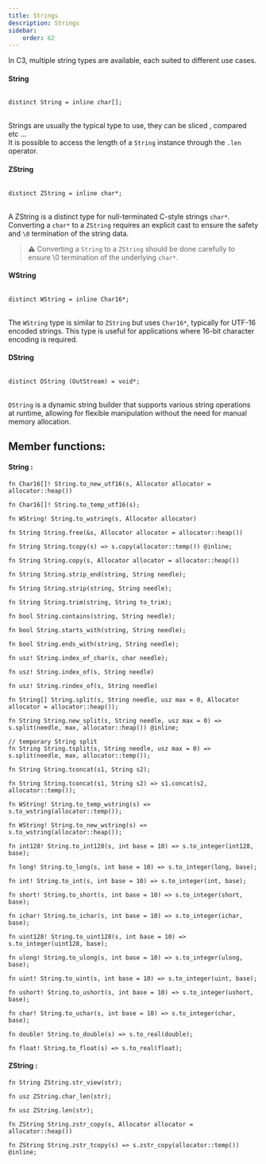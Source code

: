```yaml
---
title: Strings
description: Strings
sidebar:
    order: 62
---
```

In C3, multiple string types are available, each suited to different use cases.

#### String

```c3

distinct String = inline char[];

```
\
Strings are usually the typical type to use, they can be sliced , compared etc ... \
It is possible to access the length of a `String` instance through the  ` .len  `  operator.


#### ZString

```c3

distinct ZString = inline char*;
```

\
A ZString is a distinct type for null-terminated C-style strings ` char* `. Converting a ` char* ` to a ` ZString ` requires an explicit cast to ensure the safety and `\0` termination of the string data.

>  **⚠️**  Converting a `String` to a `ZString` should be done carefully to ensure \0 termination of the underlying `char*`.

#### WString

```c3

distinct WString = inline Char16*;
```

\
The `WString` type is similar to `ZString` but uses `Char16*`, typically for UTF-16 encoded strings. This type is useful for applications where 16-bit character encoding is required.

#### DString

```c3

distinct DString (OutStream) = void*;
```

\
`DString` is a dynamic string builder that supports various string operations at runtime, allowing for flexible manipulation without the need for manual memory allocation.

## Member functions:

#### String :

```c3
fn Char16[]! String.to_new_utf16(s, Allocator allocator = allocator::heap())
```

```c3
fn Char16[]! String.to_temp_utf16(s);
```

```c3
fn WString! String.to_wstring(s, Allocator allocator)
```

```c3 implementation
fn String String.free(&s, Allocator allocator = allocator::heap())
```

```c3 implementation
fn String String.tcopy(s) => s.copy(allocator::temp()) @inline;
```

```c3 implementation
fn String String.copy(s, Allocator allocator = allocator::heap())
```

```c3 implementation
fn String String.strip_end(string, String needle);
```

```c3 implementation
fn String String.strip(string, String needle);
```

```c3 implementation
fn String String.trim(string, String to_trim);
```

```c3 implementation
fn bool String.contains(string, String needle);
```

```c3 implementation
fn bool String.starts_with(string, String needle);
```

```c3 implementation
fn bool String.ends_with(string, String needle);
```
```c3 implementation
fn usz! String.index_of_char(s, char needle);
```

```c3 implementation
fn usz! String.index_of(s, String needle)
```

```c3
fn usz! String.rindex_of(s, String needle)
```

```c3 implementation
fn String[] String.split(s, String needle, usz max = 0, Allocator allocator = allocator::heap());
```

```c3 implementation
fn String String.new_split(s, String needle, usz max = 0) => s.split(needle, max, allocator::heap()) @inline;
```

```c3 implementation
// temporary String split
fn String String.tsplit(s, String needle, usz max = 0) => s.split(needle, max, allocator::temp());
```

```c3 implementation
fn String String.tconcat(s1, String s2);
```

```c3 implementation
fn String String.tconcat(s1, String s2) => s1.concat(s2, allocator::temp());
```
```c3 implementation
fn WString! String.to_temp_wstring(s) => s.to_wstring(allocator::temp());
```
```c3 implementation
fn WString! String.to_new_wstring(s) => s.to_wstring(allocator::heap());
```
```c3 implementation
fn int128! String.to_int128(s, int base = 10) => s.to_integer(int128, base);
```
```c3 implementation
fn long! String.to_long(s, int base = 10) => s.to_integer(long, base);
```
```c3 implementation
fn int! String.to_int(s, int base = 10) => s.to_integer(int, base);
```
```c3 implementation
fn short! String.to_short(s, int base = 10) => s.to_integer(short, base);
```
```c3 implementation
fn ichar! String.to_ichar(s, int base = 10) => s.to_integer(ichar, base);
```
```c3 implementation
fn uint128! String.to_uint128(s, int base = 10) => s.to_integer(uint128, base);
```
```c3 implementation
fn ulong! String.to_ulong(s, int base = 10) => s.to_integer(ulong, base);
```
```c3 implementation
fn uint! String.to_uint(s, int base = 10) => s.to_integer(uint, base);
```
```c3 implementation
fn ushort! String.to_ushort(s, int base = 10) => s.to_integer(ushort, base);
```
```c3 implementation
fn char! String.to_uchar(s, int base = 10) => s.to_integer(char, base);
```
```c3 implementation
fn double! String.to_double(s) => s.to_real(double);
```
```c3 implementation
fn float! String.to_float(s) => s.to_real(float);
```

#### ZString :
```c3 implementation
fn String ZString.str_view(str);
```

```c3 implementation
fn usz ZString.char_len(str);
```

```c3 implementation
fn usz ZString.len(str);

```
```c3 implementation
fn ZString String.zstr_copy(s, Allocator allocator = allocator::heap())
```
```c3 implementation
fn ZString String.zstr_tcopy(s) => s.zstr_copy(allocator::temp()) @inline;
```

